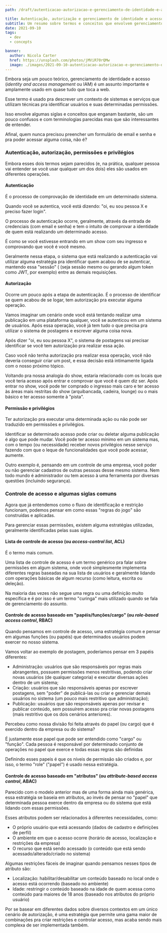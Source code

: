 ```yaml
---
path: /draft/autenticacao-autorizacao-e-gerenciamento-de-identidade-e-acesso

title: Autenticação, autorização e gerenciamento de identidade e acesso
subtitle: Um resumo sobre termos e conceitos que envolvem gerenciamento de acesso, permissões e privilégios
date: 2021-09-10
tags:
  - dev
  - concepts

banner:
  author: Nicola Carter
  href: https://unsplash.com/photos/jMViR70rQMw
  image: ./images/2021-09-10-autenticacao-autorizacao-e-gerenciamento-de-identidade-e-acesso/banner.jpg
---
```


Embora seja um pouco teórico, gerenciamento de identidade e acesso (*identity and access management* ou IAM) é um assunto importante e amplamente usado em quase tudo que toca a web.

Esse termo é usado pra descrever um contexto de sistemas e serviços que utilizam técnicas pra identificar usuários e suas determinadas permissões.

Isso envolve algumas siglas e conceitos que enganam bastante, são um pouco confusos e com terminologias parecidas mas que são interessantes de entender.

Afinal, quem nunca precisou preencher um formulário de email e senha e pra poder acessar alguma coisa, não é?

### Autenticação, autorização, permissões e privilégios

Embora esses dois termos sejam parecidos (e, na prática, qualquer pessoa vai entender se você usar qualquer um dos dois) eles são usados em diferentes operações.

#### Autenticação

É o processo de comprovação de identidade em um determinado sistema.

Quando você se autentica, você está dizendo: "oi, eu sou pessoa X e preciso fazer login".

O processo de autenticação ocorre, geralmente, através da entrada de credenciais (com email e senha) e tem o intuito de comprovar a identidade de quem está realizando um determinado acesso.

É como se você estivesse entrando em um show com seu ingresso e comprovando que você é você mesmo.

Geralmente nessa etapa, o sistema que está realizando a autenticação vai utilizar alguma estratégia pra identificar quem acabou de se autenticar, mantendo essa "sessão" ( (seja sessão mesmo ou gerando algum token como JWT, por exemplo) entre as demais requisições.

#### Autorização

Ocorre um pouco após a etapa de autenticação. É o processo de identificar se quem acabou de se logar, tem autorização pra executar alguma operação.

Vamos imaginar um cenário onde você está tentando realizar uma publicação em uma plataforma qualquer, você se autenticou em um sistema de usuários. Após essa operação, você já tem tudo o que precisa pra utilizar o sistema de postagens e escrever alguma coisa nova.

Após dizer "oi, eu sou pessoa X", o sistema de postagens vai precisar identificar se você tem autorização pra realizar essa ação.

Caso você não tenha autorização pra realizar essa operação, você não deveria conseguir criar um post, e essa decisão está intimamente ligada com o nosso próximo tópico.

Voltando pra nossa analogia do show, estaria relacionado com os locais que você teria acesso após entrar e comprovar que você é quem diz ser. Após entrar no show, você pode ter comprado o ingresso mais caro e ter acesso às áreas mais restritas do show (arquibancada, cadeira, lounge) ou o mais básico e ter acesso somente à "pista".

#### Permissão e privilégios

Ter autorização pra executar uma determinada ação ou não pode ser traduzido em permissões e privilégios.

Identificar se determinado acesso pode criar ou deletar alguma publicação é algo que pode mudar. Você pode ter acesso mínimo em um sistema mas, com o tempo (ou necessidade) receber novos privilégios nesse serviço fazendo com que o leque de funcionalidades que você pode acessar, aumente.

Outro exemplo é, pensando em um controle de uma empresa, você poder ou não gerenciar cadastros de outras pessoas desse mesmo sistema. Nem todo mundo é administrador ou tem acesso à uma ferramenta por diversas questões (incluindo segurança).

### Controle de acesso e algumas siglas comuns

Agora que já entendemos como o fluxo de identificação e restrição funcionam, podemos pensar em como essas "regras do jogo" são construídas e aplicadas.

Para gerenciar essas permissões, existem alguma estratégias utilizadas, geralmente identificadas pelas suas siglas.

#### Lista de controle de acesso (ou *access-control list*, ACL)

É o termo mais comum.

Uma lista de controle de acesso é um termo genérico pra falar sobre permissões em algum sistema, onde você simplesmente implementa diferentes regras baseadas na sua lista de usuários e geralmente lidando com operações básicas de algum recurso (como leitura, escrita ou deleção).

Na maioria das vezes não segue uma regra ou uma definição muito específica e é por isso é um termo "curinga" mais utilizado quando se fala de gerenciamento do assunto.

#### Controle de acesso baseado em "papéis/funções/cargo" (ou *role-based access control*, RBAC)

Quando pensamos em controle de acesso, uma estratégia comum e pensar em algumas funções (ou papéis) que determinados usuários podem exercer no nosso sistema.

Vamos voltar ao exemplo de postagem, poderíamos pensar em 3 papéis diferentes:

- Administração: usuários que são responsáveis por regras mais abrangentes, possuem permissões menos restritivas, podendo criar novas usuários (de qualquer categoria) e executar diversas ações dentro de um sistema;
- Criação: usuários que são responsáveis apenas por escrever postagens, sem "poder" de publicá-las ou criar e gerenciar demais usuários no sistema (um pouco mais restritivo que administração);
- Publicação: usuários que são responsáveis apenas por revisar e publicar conteúdo, sem possuírem acesso pra criar novas postagens (mais restritivo que os dois cenários anteriores).

Percebeu como nossa divisão foi feita através do papel (ou cargo) que é exercido dentro da empresa ou do sistema?

É justamente esse papel que pode ser entendido como "cargo" ou "função". Cada pessoa é responsável por determinado conjunto de operações no papel que exerce e todas essas regras são definidas

Definindo esses papeis é que os níveis de permissão são criados e, por isso, o termo "role" ("papel") é usado nessa estratégia.

#### Controle de acesso baseado em "atributos" (ou *attribute-based access control*, ABAC)

Parecido com o modelo anterior mas de uma forma ainda mais genérica, essa estratégia se baseia em atributos, ao invés de pensar no "papel" que determinada pessoa exerce dentro da empresa ou do sistema que está lidando com essas permissões.

Esses atributos podem ser relacionados à diferentes necessidades, como:
- O próprio usuário que está acessando (dados de cadastro e definições de perfil)
- O ambiente em que o acesso ocorre (horário de acesso, localização e restrições da empresa)
- O recurso que está sendo acessado (o conteúdo que está sendo acessado/alterado/criado no sistema)

Algumas restrições fáceis de imaginar quando pensamos nesses tipos de atributo são:
- Localização: habilitar/desabilitar um conteúdo baseado no local onde o acesso está ocorrendo (baseado no ambiente)
- Idade: restringir o conteúdo baseado na idade de quem acessa como conteúdo para maiores de 18 anos (baseado nos atributos do próprio usuário)

Por se basear em diferentes dados sobre diversos contextos em um único cenário de autorização, é uma estratégia que permite uma gama maior de combinações pra criar restrições e controlar acesso, mas acaba sendo mais complexa de ser implementada também.
